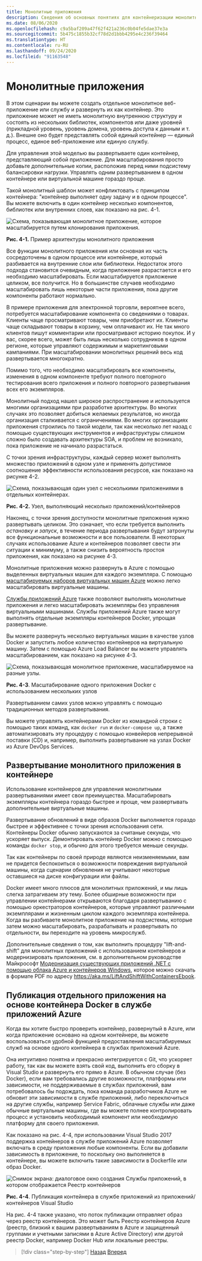 ```yaml
---
title: Монолитные приложения
description: Сведения об основных понятиях для контейнеризации монолитных приложений.
ms.date: 08/06/2020
ms.openlocfilehash: c9a5baf209a47f62f421a236c0b04fe5dae37e3a
ms.sourcegitcommit: 5b475c1855b32cf78d2d1bbb4295e4c236f39464
ms.translationtype: HT
ms.contentlocale: ru-RU
ms.lasthandoff: 09/24/2020
ms.locfileid: "91163548"
---
```

# <a name="monolithic-applications"></a>Монолитные приложения

В этом сценарии вы можете создать отдельное монолитное веб-приложение или службу и развернуть их как контейнер. Это приложение может не иметь монолитную внутреннюю структуру и состоять из нескольких библиотек, компонентов или даже уровней (прикладной уровень, уровень домена, уровень доступа к данным и т. д.). Внешне оно будет представлять собой единый контейнер — единый процесс, единое веб-приложение или единую службу.

Для управления этой моделью вы развертываете один контейнер, представляющий собой приложение. Для масштабирования просто добавьте дополнительные копии, расположив перед ними подсистему балансировки нагрузки. Управлять одним развертыванием в одном контейнере или виртуальной машине гораздо проще.

Такой монолитный шаблон может конфликтовать с принципом контейнера: "контейнер выполняет одну задачу и в одном процессе". Вы можете включить в один контейнер несколько компонентов, библиотек или внутренних слоев, как показано на рис. 4-1.

![Схема, показывающая монолитное приложение, которое масштабируется путем клонирования приложения.](./media/monolithic-applications/monolithic-application-architecture-example.png)

**Рис. 4-1.** Пример архитектуры монолитного приложения

Все функции монолитного приложения или основная их часть сосредоточены в одном процессе или контейнере, который разбивается на внутренние слои или библиотеки. Недостаток этого подхода становится очевидным, когда приложение разрастается и его необходимо масштабировать. Если масштабируется приложение целиком, все получится. Но в большинстве случаев необходимо масштабировать лишь некоторые части приложения, пока другие компоненты работают нормально.

В примере приложения для электронной торговли, вероятнее всего, потребуется масштабирование компонента со сведениями о товарах. Клиенты чаще просматривают товары, чем приобретают их. Клиенты чаще складывают товары в корзину, чем оплачивают их. Не так много клиентов пишут комментарии или просматривают историю покупок. И у вас, скорее всего, может быть лишь несколько сотрудников в одном регионе, которые управляют содержимым и маркетинговыми кампаниями. При масштабировании монолитных решений весь код развертывается многократно.

Помимо того, что необходимо масштабировать все компоненты, изменения в одном компоненте требуют полного повторного тестирования всего приложения и полного повторного развертывания всех его экземпляров.

Монолитный подход нашел широкое распространение и используется многими организациями при разработке архитектуры. Во многих случаях это позволяет добиться желаемых результатов, но иногда организация сталкивается с ограничениями. Во многих организациях приложения строились по такой модели, так как несколько лет назад с помощью существующих инструментов и инфраструктуры слишком сложно было создавать архитектуры SOA, и проблем не возникало, пока приложение не начинало разрастаться.

С точки зрения инфраструктуры, каждый сервер может выполнять множество приложений в одном узле и применять допустимое соотношение эффективности использования ресурсов, как показано на рисунке 4-2.

![Схема, показывающая один узел с несколькими приложениями в отдельных контейнерах.](./media/monolithic-applications/host-with-multiple-apps-containers.png)

**Рис. 4-2.** Узел, выполняющий несколько приложений/контейнеров

Наконец, с точки зрения доступности монолитные приложения нужно развертывать целиком. Это означает, что если требуется выполнить *остановку и запуск*, в течение периода развертывания будут затронуты все функциональные возможности и все пользователи. В некоторых случаях использование Azure и контейнеров позволяет свести эти ситуации к минимуму, а также снизить вероятность простоя приложения, как показано на рисунке 4-3.

Монолитные приложения можно развернуть в Azure с помощью выделенных виртуальных машин для каждого экземпляра. С помощью [масштабируемых наборов виртуальных машин Azure](/azure/virtual-machine-scale-sets/) можно легко масштабировать виртуальные машины.

[Службы приложений Azure](https://azure.microsoft.com/services/app-service/) также позволяют выполнять монолитные приложения и легко масштабировать экземпляры без управления виртуальными машинами. Службы приложений Azure также могут выполнять отдельные экземпляры контейнеров Docker, упрощая развертывание.

Вы можете развернуть несколько виртуальных машин в качестве узлов Docker и запустить любое количество контейнеров на виртуальную машину. Затем с помощью Azure Load Balancer вы можете управлять масштабированием, как показано на рисунке 4-3.

![Схема, показывающая монолитное приложение, масштабируемое на разные узлы.](./media/monolithic-applications/multiple-hosts-from-single-docker-container.png)

**Рис. 4-3**. Масштабирование одного приложения Docker с использованием нескольких узлов

Развертыванием самих узлов можно управлять с помощью традиционных методов развертывания.

Вы можете управлять контейнерами Docker из командной строки с помощью таких команд, как `docker run` и `docker-compose up`, а также автоматизировать эту процедуру с помощью конвейеров непрерывной поставки (CD) и, например, выполнить развертывание на узлах Docker из Azure DevOps Services.

## <a name="monolithic-application-deployed-as-a-container"></a>Развертывание монолитного приложения в контейнере

Использование контейнеров для управления монолитными развертываниями имеет свои преимущества. Масштабировать экземпляры контейнера гораздо быстрее и проще, чем развертывать дополнительные виртуальные машины.

Развертывание обновлений в виде образов Docker выполняется гораздо быстрее и эффективнее с точки зрения использования сети. Контейнеры Docker обычно запускаются за считаные секунды, что ускоряет выпуск. Демонтировать контейнер Docker можно с помощью команды `docker stop`, и обычно для этого требуется меньше секунды.

Так как контейнеры по своей природе являются неизменяемыми, вам не придется беспокоиться о возможности повреждения виртуальной машины, когда сценарии обновления не учитывают некоторые оставшиеся на диске конфигурации или файлы.

Docker имеет много плюсов для монолитных приложений, и мы лишь слегка затрагиваем эту тему. Более обширные возможности при управлении контейнерами открываются благодаря развертыванию с помощью оркестраторов контейнеров, которые управляют различными экземплярами и жизненным циклом каждого экземпляра контейнера. Когда вы разбиваете монолитное приложение на подсистемы, которые затем можно масштабировать, разрабатывать и развертывать по отдельности, вы переходите на уровень микрослужб.

Дополнительные сведения о том, как выполнить процедуру "lift-and-shift" для монолитных приложений с использованием контейнеров и модернизировать приложения, см. в дополнительном руководстве Майкрософт [Модернизация существующих приложений .NET с помощью облака Azure и контейнеров Windows](../../modernize-with-azure-containers/index.md), которое можно скачать в формате PDF по адресу <https://aka.ms/LiftAndShiftWithContainersEbook>.

## <a name="publish-a-single-docker-container-app-to-azure-app-service"></a>Публикация отдельного приложения на основе контейнера Docker в службе приложений Azure

Когда вы хотите быстро проверить контейнер, развернутый в Azure, или когда приложение основано на одном контейнере, вы можете воспользоваться удобной функцией предоставления масштабируемых служб на основе одного контейнера в службах приложений Azure.

Она интуитивно понятна и прекрасно интегрируется с Git, что ускоряет работу, так как вы можете взять свой код, выполнить его сборку в Visual Studio и развернуть его прямо в Azure. В обычном случае (без Docker), если вам требовались другие возможности, платформы или зависимости, не поддерживаемые в службах приложений, вам потребовалось бы подождать, пока команда разработчиков Azure не обновит эти зависимости в службе приложений, либо переключиться на другие службы, например Service Fabric, облачные службы или даже обычные виртуальные машины, где вы можете полнее контролировать процесс и установить необходимый компонент или необходимую платформу для своего приложения.

Как показано на рис. 4-4, при использовании Visual Studio 2017 поддержка контейнеров в службе приложений Azure позволяет включать в среду приложения любые компоненты. Если вы добавили зависимость в приложение, то поскольку оно выполняется в контейнере, вы можете включить такие зависимости в Dockerfile или образ Docker.

![Снимок экрана: диалоговое окно создания Службы приложений, в котором отображается Реестр контейнеров](./media/monolithic-applications/publish-azure-app-service-container.png)

**Рис. 4-4**. Публикация контейнера в службе приложений из приложений/контейнеров Visual Studio

На рис. 4-4 также указано, что поток публикации отправляет образ через реестр контейнеров. Это может быть Реестр контейнеров Azure (реестр, близкий к вашим развертываниям в Azure и защищенный группами и учетными записями в Azure Active Directory) или другой реестр Docker, например Docker Hub или локальные реестры.

>[!div class="step-by-step"]
>[Назад](common-container-design-principles.md)
>[Вперед](state-and-data-in-docker-applications.md)

